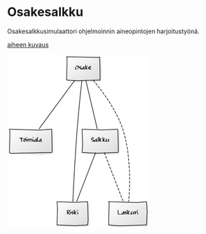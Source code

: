 # Osakesalkku
Osakesalkkusimulaattori ohjelmoinnin aineopintojen harjoitustyönä.

[aiheen kuvaus](dokumentaatio/aiheenKuvausJaRakenne.md)

![luokkakaavio](dokumentaatio/Osakesalkku_luokkakaavio.png "Suunnitteluvaiheen luokkakaavio")
